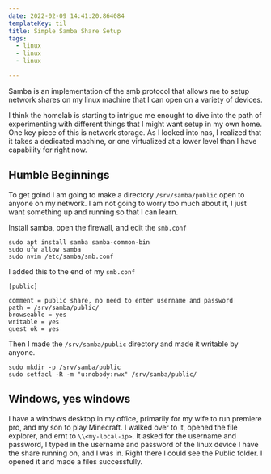```yaml
---
date: 2022-02-09 14:41:20.864084
templateKey: til
title: Simple Samba Share Setup
tags:
  - linux
  - linux
  - linux

---
```


Samba is an implementation of the smb protocol that allows me to setup network
shares on my linux machine that I can open on a variety of devices.

I think the homelab is starting to intrigue me enought to dive into the path of
experimenting with different things that I might want setup in my own home.
One key piece of this is network storage.  As I looked into nas, I realized
that it takes a dedicated machine, or one virtualized at a lower level than I
have capability for right now.


## Humble Beginnings

To get goind I am going to make a directory `/srv/samba/public` open to anyone
on my network.  I am not going to worry too much about it, I just want
something up and running so that I can learn.

Install samba, open the firewall, and edit the `smb.conf`
```
sudo apt install samba samba-common-bin
sudo ufw allow samba
sudo nvim /etc/samba/smb.conf
```

I added this to the end of my `smb.conf`

```
[public]

comment = public share, no need to enter username and password
path = /srv/samba/public/
browseable = yes
writable = yes
guest ok = yes
```

Then I made the `/srv/samba/public` directory and made it writable by anyone.

```
sudo mkdir -p /srv/samba/public
sudo setfacl -R -m "u:nobody:rwx" /srv/samba/public/
```

## Windows, yes windows

I have a windows desktop in my office, primarily for my wife to run premiere
pro, and my son to play Minecraft.  I walked over to it, opened the file
explorer, and ernt to `\\<my-local-ip>`.  It asked for the username and
password, I typed in the username and password of the linux device I have the
share running on, and I was in.  Right there I could see the Public folder.  I
opened it and made a files successfully.
